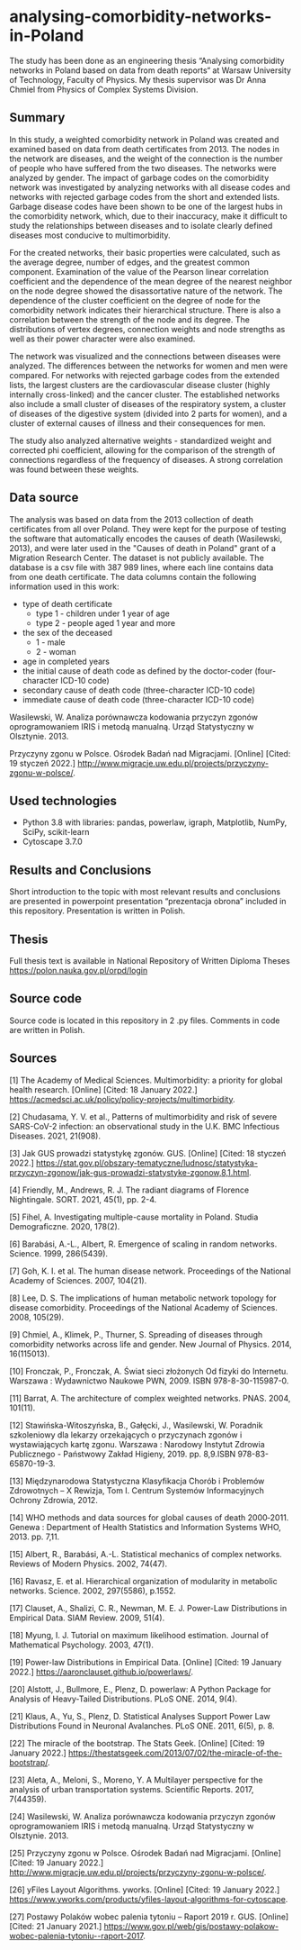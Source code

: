 # analysing-comorbidity-networks-in-Poland
The study has been done as an engineering thesis “Analysing comorbidity networks in Poland based on data from death reports“ at Warsaw University of Technology, Faculty of Physics. My thesis supervisor was Dr Anna Chmiel from Physics of Complex Systems Division. 

## Summary
In this study, a weighted comorbidity network in Poland was created and examined based on data from death certificates from 2013. The nodes in the network are diseases, and the weight of the connection is the number of people who have suffered from the two diseases. The networks were analyzed by gender. The impact of garbage codes on the comorbidity network was investigated by analyzing networks with all disease codes and networks with rejected garbage codes from the short and extended lists. Garbage disease codes have been shown to be one of the largest hubs in the comorbidity network, which, due to their inaccuracy, make it difficult to study the relationships between diseases and to isolate clearly defined diseases most conducive to multimorbidity.

For the created networks, their basic properties were calculated, such as the average degree, number of edges, and the greatest common component. Examination of the value of the Pearson linear correlation coefficient and the dependence of the mean degree of the nearest neighbor on the node degree showed the disassortative nature of the network. The dependence of the cluster coefficient on the degree of node for the comorbidity network indicates their hierarchical structure. There is also a correlation between the strength of the node and its degree. The distributions of vertex degrees, connection weights and node strengths as well as their power character were also examined.

The network was visualized and the connections between diseases were analyzed. The differences between the networks for women and men were compared. For networks with rejected garbage codes from the extended lists, the largest clusters are the cardiovascular disease cluster (highly internally cross-linked) and the cancer cluster. The established networks also include a small cluster of diseases of the respiratory system, a cluster of diseases of the digestive system (divided into 2 parts for women), and a cluster of external causes of illness and their consequences for men.

The study also analyzed alternative weights - standardized weight and corrected phi coefficient, allowing for the comparison of the strength of connections regardless of the frequency of diseases. A strong correlation was found between these weights.

## Data source 
The analysis was based on data from the 2013 collection of death certificates from all over Poland. They were kept for the purpose of testing the software that automatically encodes the causes of death (Wasilewski, 2013), and were later used in the "Causes of death in Poland" grant of a Migration Research Center. The dataset is not publicly available. 
The database is a csv file with 387 989 lines, where each line contains data from one death certificate.
The data columns contain the following information used in this work:
- type of death certificate
  - type 1 - children under 1 year of age
  - type 2 - people aged 1 year and more
- the sex of the deceased
  - 1 - male
  - 2 - woman
- age in completed years
- the initial cause of death code as defined by the doctor-coder (four-character ICD-10 code)
- secondary cause of death code (three-character ICD-10 code)
- immediate cause of death code (three-character ICD-10 code)

Wasilewski, W. Analiza porównawcza kodowania przyczyn zgonów oprogramowaniem IRIS i metodą manualną. Urząd Statystyczny w Olsztynie. 2013.

Przyczyny zgonu w Polsce. Ośrodek Badań nad Migracjami. [Online] [Cited: 19 styczeń 2022.] http://www.migracje.uw.edu.pl/projects/przyczyny-zgonu-w-polsce/.

## Used technologies
- Python 3.8 with libraries: pandas, powerlaw, igraph, Matplotlib, NumPy, SciPy, scikit-learn
- Cytoscape 3.7.0

## Results and Conclusions
Short introduction to the topic with most relevant results and conclusions are presented in powerpoint presentation “prezentacja obrona” included in this repository. Presentation is written in Polish. 

## Thesis
Full thesis text is available in National Repository of Written Diploma Theses https://polon.nauka.gov.pl/orpd/login

## Source code
Source code is located in this repository in 2 .py files. Comments in code are written in Polish. 

## Sources
[1] The Academy of Medical Sciences. Multimorbidity: a priority for global health research. [Online] [Cited: 18 January 2022.] https://acmedsci.ac.uk/policy/policy-projects/multimorbidity.

[2] Chudasama, Y. V. et al., Patterns of multimorbidity and risk of severe SARS-CoV-2 infection: an observational study in the U.K. BMC Infectious Diseases. 2021, 21(908).

[3] Jak GUS prowadzi statystykę zgonów. GUS. [Online] [Cited: 18 styczeń 2022.] https://stat.gov.pl/obszary-tematyczne/ludnosc/statystyka-przyczyn-zgonow/jak-gus-prowadzi-statystyke-zgonow,8,1.html.

[4] Friendly, M., Andrews, R. J. The radiant diagrams of Florence Nightingale. SORT. 2021, 45(1), pp. 2-4.

[5] Fihel, A. Investigating multiple-cause mortality in Poland. Studia Demograficzne. 2020, 178(2).

[6] Barabási, A.-L., Albert, R. Emergence of scaling in random networks. Science. 1999, 286(5439).

[7] Goh, K. I. et al. The human disease network. Proceedings of the National Academy of Sciences. 2007, 104(21).

[8] Lee, D. S. The implications of human metabolic network topology for disease comorbidity. Proceedings of the National Academy of Sciences. 2008, 105(29).

[9] Chmiel, A., Klimek, P., Thurner, S. Spreading of diseases through comorbidity networks across life and gender. New Journal of Physics. 2014, 16(115013).

[10] Fronczak, P., Fronczak, A. Świat sieci złożonych Od fizyki do Internetu. Warszawa : Wydawnictwo Naukowe PWN, 2009. ISBN 978-8-30-115987-0.

[11] Barrat, A. The architecture of complex weighted networks. PNAS. 2004, 101(11).

[12] Stawińska-Witoszyńska, B., Gałęcki, J., Wasilewski, W. Poradnik szkoleniowy dla lekarzy orzekających o przyczynach zgonów i wystawiających kartę zgonu. Warszawa : Narodowy Instytut Zdrowia Publicznego - Państwowy Zakład Higieny, 2019. pp. 8,9.ISBN 978-83-65870-19-3.

[13] Międzynarodowa Statystyczna Klasyfikacja Chorób i Problemów Zdrowotnych – X Rewizja, Tom I. Centrum Systemów Informacyjnych Ochrony Zdrowia, 2012.

[14] WHO methods and data sources for global causes of death 2000‐2011. Genewa : Department of Health Statistics and Information Systems WHO, 2013. pp. 7,11.

[15] Albert, R., Barabási, A.-L. Statistical mechanics of complex networks. Reviews of Modern Physics. 2002, 74(47).

[16] Ravasz, E. et al. Hierarchical organization of modularity in metabolic networks. Science. 2002, 297(5586), p.1552.

[17] Clauset, A., Shalizi, C. R., Newman, M. E. J. Power-Law Distributions in Empirical Data. SIAM Review. 2009, 51(4).

[18] Myung, I. J. Tutorial on maximum likelihood estimation. Journal of Mathematical Psychology. 2003, 47(1).

[19] Power-law Distributions in Empirical Data. [Online] [Cited: 19 January 2022.] https://aaronclauset.github.io/powerlaws/.

[20] Alstott, J., Bullmore, E., Plenz, D. powerlaw: A Python Package for Analysis of Heavy-Tailed Distributions. PLoS ONE. 2014, 9(4).

[21] Klaus, A., Yu, S., Plenz, D. Statistical Analyses Support Power Law Distributions Found in Neuronal Avalanches. PLoS ONE. 2011, 6(5), p. 8.

[22] The miracle of the bootstrap. The Stats Geek. [Online] [Cited: 19 January 2022.] https://thestatsgeek.com/2013/07/02/the-miracle-of-the-bootstrap/.

[23] Aleta, A., Meloni, S., Moreno, Y. A Multilayer perspective for the analysis of urban transportation systems. Scientific Reports. 2017, 7(44359).

[24] Wasilewski, W. Analiza porównawcza kodowania przyczyn zgonów oprogramowaniem IRIS i metodą manualną. Urząd Statystyczny w Olsztynie. 2013.

[25] Przyczyny zgonu w Polsce. Ośrodek Badań nad Migracjami. [Online] [Cited: 19 January 2022.] http://www.migracje.uw.edu.pl/projects/przyczyny-zgonu-w-polsce/.

[26] yFiles Layout Algorithms. yworks. [Online] [Cited: 19 January 2022.] https://www.yworks.com/products/yfiles-layout-algorithms-for-cytoscape.

[27] Postawy Polaków wobec palenia tytoniu – Raport 2019 r. GUS. [Online] [Cited: 21 January 2021.] https://www.gov.pl/web/gis/postawy-polakow-wobec-palenia-tytoniu--raport-2017.
